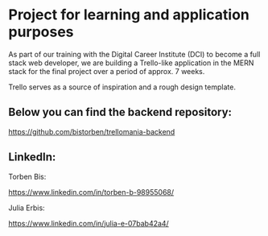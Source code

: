 # Project for learning and application purposes

As part of our training with the Digital Career Institute (DCI) to become a full stack web developer, we are building a Trello-like application in the MERN stack for the final project over a period of approx. 7 weeks.

Trello serves as a source of inspiration and a rough design template.

## Below you can find the backend repository:

https://github.com/bistorben/trellomania-backend

## LinkedIn:

Torben Bis: 

https://www.linkedin.com/in/torben-b-98955068/


Julia Erbis: 

https://www.linkedin.com/in/julia-e-07bab42a4/


